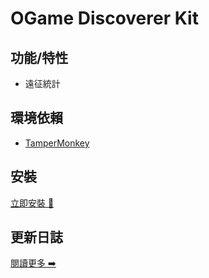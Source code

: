# OGame Discoverer Kit

## 功能/特性
- 遠征統計

## 環境依賴
- [TamperMonkey](https://www.tampermonkey.net/)

## 安裝
[立即安裝 🔧](https://cow.moe/OGame-Discoverer-Kit/dist/ogame-discoverer-kit.user.js)

## 更新日誌
[閱讀更多 ➡️](./changelog/)

